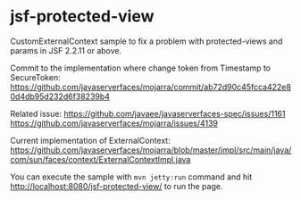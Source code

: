 # jsf-protected-view

CustomExternalContext sample to fix a problem with protected-views and params in JSF 2.2.11 or above. 

Commit to the implementation where change token from Timestamp to SecureToken: 
https://github.com/javaserverfaces/mojarra/commit/ab72d90c45fcca422e80d4db95d232d6f38239b4

Related issue:
https://github.com/javaee/javaserverfaces-spec/issues/1161
https://github.com/javaserverfaces/mojarra/issues/4139

Current implementation of ExternalContext:
https://github.com/javaserverfaces/mojarra/blob/master/impl/src/main/java/com/sun/faces/context/ExternalContextImpl.java</h5>

You can execute the sample with `mvn jetty:run` command and hit [http://localhost:8080/jsf-protected-view/](http://localhost:8080/jsf-protected-view/) to run the page.
